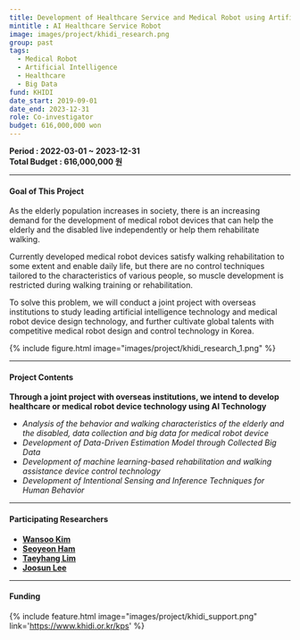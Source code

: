 ```yaml
---
title: Development of Healthcare Service and Medical Robot using Artificial Intelligence
mintitle : AI Healthcare Service Robot
image: images/project/khidi_research.png 
group: past  
tags: 
  - Medical Robot
  - Artificial Intelligence
  - Healthcare
  - Big Data
fund: KHIDI
date_start: 2019-09-01 
date_end: 2023-12-31
role: Co-investigator
budget: 616,000,000 won
---
```


**<i class="fas fa-sync"></i> Period : 2022-03-01 ~ 2023-12-31**   
**<i class="fas fa-won-sign"></i> Total Budget : 616,000,000 원**   

*** 
#### <i class="fas fa-edit"></i>  **Goal of This Project**
As the elderly population increases in society, there is an increasing demand for the development of medical robot devices that can help the elderly and the disabled live independently or help them rehabilitate walking.    
    
Currently developed medical robot devices satisfy walking rehabilitation to some extent and enable daily life, but there are no control techniques tailored to the characteristics of various people, so muscle development is restricted during walking training or rehabilitation.    

To solve this problem, we will conduct a joint project with overseas institutions to study leading artificial intelligence technology and medical robot device design technology, and further cultivate global talents with competitive medical robot design and control technology in Korea.

{%
  include figure.html
  image="images/project/khidi_research_1.png"
%}

*** 
#### <i class="far fa-edit"></i>  **Project Contents**   
**Through a joint project with overseas institutions, we intend to develop healthcare or medical robot device technology using AI Technology**   

- *Analysis of the behavior and walking characteristics of the elderly and the disabled, data collection and big data for medical robot device*
- *Development of Data-Driven Estimation Model through Collected Big Data*
- *Development of machine learning-based rehabilitation and walking assistance device control technology*
- *Development of Intentional Sensing and Inference Techniques for Human Behavior*


<!-- {%
  include figure.html
  image="images/project/khidi_research_2.png"
%} -->


***    

#### **<i class="fas fa-user-circle"></i> Participating Researchers**
* [**Wansoo Kim**](http://harco.hanyang.ac.kr/members/Wansoo-Kim.html)
* [**Seoyeon Ham**](http://harco.hanyang.ac.kr/members/Seoyeon-Ham.html)
* [**Taeyhang Lim**](http://harco.hanyang.ac.kr/members/Taeyhang-Lim.html)
* [**Joosun Lee**](http://harco.hanyang.ac.kr/members/Joosun-Lee.html)

***
#### **<i class="fas fa-money-bill-wave-alt"></i> Funding**
{%
  include feature.html
  image="images/project/khidi_support.png"
  link='https://www.khidi.or.kr/kps'
%}